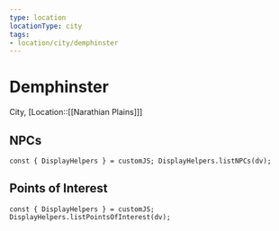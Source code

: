 ```yaml
---
type: location
locationType: city
tags: 
- location/city/demphinster
---
```


# Demphinster
City, [Location::[[Narathian Plains]]]

## NPCs

```dataviewjs
const { DisplayHelpers } = customJS; DisplayHelpers.listNPCs(dv);
```

## Points of Interest

```dataviewjs
const { DisplayHelpers } = customJS; DisplayHelpers.listPointsOfInterest(dv);
```
